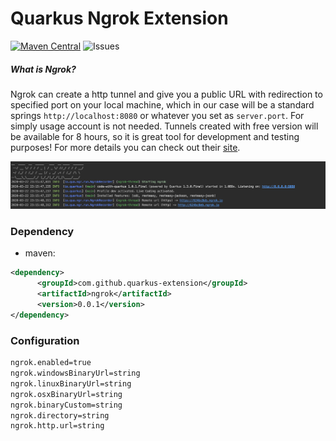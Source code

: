 # Quarkus Ngrok Extension

[![Maven Central](https://img.shields.io/maven-central/v/com.github.quarkus-extension/ngrok?color=green)](https://search.maven.org/artifact/com.github.quarkus-extension/ngrok)
![Issues](https://img.shields.io/github/issues/quarkus-extension/quarkus-ngrok-extension)



##### What is Ngrok?
Ngrok can create a http tunnel and give you a public URL with redirection to 
specified port on your local machine, which in our case will be a standard springs `http://localhost:8080` 
or whatever you set as `server.port`. For simply usage account is not needed. Tunnels created with 
free version will be available for 8 hours, so it is great tool for development and testing purposes! 
For more details you can check out their [site](https://ngrok.com/).

![](https://github.com/previousdeveloper/quarkus-ngrok-extension/raw/master/image.png)

### Dependency
- maven:

```xml
<dependency>
      <groupId>com.github.quarkus-extension</groupId>
      <artifactId>ngrok</artifactId>
      <version>0.0.1</version>
</dependency>
```
### Configuration
```xml
ngrok.enabled=true
ngrok.windowsBinaryUrl=string
ngrok.linuxBinaryUrl=string
ngrok.osxBinaryUrl=string
ngrok.binaryCustom=string
ngrok.directory=string
ngrok.http.url=string

```
